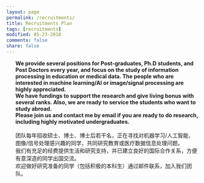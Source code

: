 ```yaml
---
layout: page
permalink: /recruitments/
title: Recruitments Plan
tags: [recruitments]
modified: 05-23-2018
comments: false
share: false
---
```

<p>
<ul>
<b>We provide several positions for Post-graduates, Ph.D students, and Post Doctors every year, and focus on the study of information processing in education or medical data. The people who are interested in machine learning/AI or image/signal processing are highly appreciated.</b> 
<br>
<b>We have fundings to support the research and give living bonus with several ranks. Also, we are ready to service the students who want to study abroad.</b> 
<br>
<b>Please join us and contact me by email if you are ready to do research, including highly motivated undergraduates.</b> 
<br><br>
团队每年招收硕士、博士、博士后若干名，正在寻找对机器学习/人工智能、图像/信号处理感兴趣的同学，共同研究教育或医疗数据信息处理问题。<br>
我们有充足的经费提供生活和研究支持，并已建立良好的国际合作关系，方便有意深造的同学出国交流。<br>
欢迎做好研究准备的同学（包括积极的本科生）通过邮件联系，加入我们团队。<br>
</ul>
 </p>
